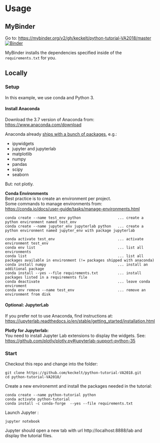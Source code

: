 # Usage
## MyBinder
Go to: https://mybinder.org/v2/gh/keckelt/python-tutorial-VA2018/master
[![Binder](https://mybinder.org/badge_logo.svg)](https://mybinder.org/v2/gh/keckelt/python-tutorial-VA2018/master)

MyBinder installs the dependencies specified inside of the `requirements.txt` for you.


## Locally
### Setup
In this example, we use conda and Python 3. 

#### Install Anaconda
Download the 3.7 version of Anaconda from: https://www.anaconda.com/download

Anaconda already [ships with a bunch of packages](https://docs.anaconda.com/anaconda/packages/pkg-docs/), e.g.:
 * ipywidgets
 * jupyter and jupyterlab
 * matplotlib
 * numpy
 * pandas
 * scipy
 * seaborn

But: not plotly.

**Conda Environments**  
Best practice is to create an environment per project.  
Some commands to manage environments from: https://conda.io/docs/user-guide/tasks/manage-environments.html
```
conda create --name test_env python                 ... create a python environment named test_env
conda create --name jupyter_env jupyterlab python   ... create a python environment named jupyter_env with package jupyterlab

conda activate test_env                             ... activate environment test_env
conda env list                                      ... list all environments
conda list                                          ... list all packages available in environment (!= packages shipped with anaconda)
conda install numpy                                 ... install an additional package
conda install --yes --file requirements.txt         ... install packages listed in a requirements file
conda deactivate                                    ... leave conda enviroment
conda env remove --name test_env                    ... remove an environment from disk
```

#### Optional: JupyterLab
If you prefer not to use Anaconda, find instructions at: https://jupyterlab.readthedocs.io/en/stable/getting_started/installation.html  

**Plotly for Jupyterlab:**  
You need to install Jupyter Lab extensions to display the widgets. See: https://github.com/plotly/plotly.py#jupyterlab-support-python-35



### Start
Checkout this repo and change into the folder:
```
git clone https://github.com/keckelt/python-tutorial-VA2018.git
cd python-tutorial-VA2018/
```

Create a new environemnt and install the packages needed in the tutorial:
```
conda create --name python-tutorial python
conda activate python-tutorial
conda install -c conda-forge  --yes --file requirements.txt 
```


Launch Jupyter :
```
jupyter notebook
```
Jupyter should open a new tab with url http://localhost:8888/lab and display the tutorial files.
